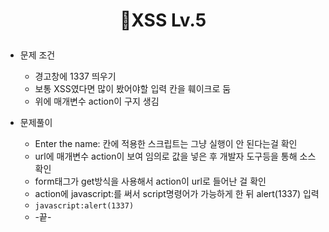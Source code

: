 # <p align="center">🎁XSS Lv.5</p>
- 문제 조건
  - 경고창에 1337 띄우기
  - 보통 XSS였다면 많이 봤어야할 입력 칸을 훼이크로 둠
  - 위에 매개변수 action이 구지 생김

- 문제풀이<br/>
  - Enter the name: 칸에 적용한 스크립트는 그냥 실행이 안 된다는걸 확인
  - url에 매개변수 action이 보여 임의로 값을 넣은 후 개발자 도구등을 통해 소스 확인
  - form태그가 get방식을 사용해서 action이 url로 들어난 걸 확인
  - action에 javascript:를 써서 script명령어가 가능하게 한 뒤 alert(1337) 입력
  - ```javascript:alert(1337)```
  - -끝-